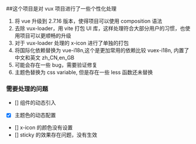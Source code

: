 ##这个项目是对 vux 项目进行了一些个性化处理

1. 将 vue 升级到 2.7.16 版本，使得项目可以使用 composition 语法
2. 去除 vux-loader，用 vite 打包 UI 库，这样处理符合大部分用户的习惯，也使用项目可以更顺畅的升级
3. 对于 vux-loader 处理的 x-icon 进行了单独的打包
4. 将国际化依赖替换为 vue-i18n,这个是更加常用的依赖比较 vuex-i18n, 内置了中文和英文 zh_CN,en_GB
5. 可能会存在一些 bug，需要验证修复
6. 主题色替换为 css variable, 但是存在一些 less 函数还未替换

### 需要处理的问题

- [] 组件的动态引入
- [x] 主题色的动态配置
- [] x-icon 的颜色没有设置
- [] sticky 的效果存在问题，没有生效
